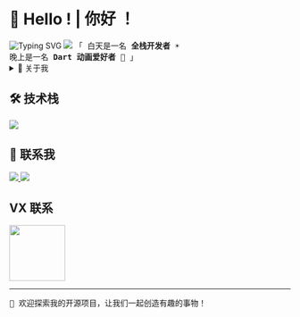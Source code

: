 <!-- @format -->

# 👋 Hello ! | 你好 ！

<img src="https://readme-typing-svg.demolab.com?font=Fira+Code&pause=1000&color=2196F3&random=false&width=435&lines=Full-Stack+Developer+%7C+%E5%85%A8%E6%A0%88%E5%BC%80%E5%8F%91;Dart+Animation+Enthusiast+%7C+%E5%8A%A8%E7%94%BB%E7%88%B1%E5%A5%BD%E8%80%85" alt="Typing SVG" />

<img src="https://komarev.com/ghpvc/?username=your-github-username&color=2196F3&style=flat-square">

<samp>
  「 白天是一名 <b>全栈开发者</b> ☀️ <br/>
  晚上是一名 <b>Dart 动画爱好者</b> 🌙 」
</samp>

<details>
<summary>🌈 关于我</summary>

- 🔨 热衷于构建令人兴奋的项目
- 🎯 专注于打造极致的用户体验
- 🛠️ 不断探索和创建可复用的组件
- 🎨 热爱动画和创意编程
- 🌱 永远保持学习，永远充满热情
- 🚀 相信技术改变世界的力量

</details>

## 🛠️ 技术栈

<img src="https://skillicons.dev/icons?i=java,go,ts,nodejs,dart,vue,flutter,react,css" />

## 🤝 联系我

<a href="mailto:ds19930803@gmail.com">
  <img src="https://img.shields.io/badge/Email-D14836?style=for-the-badge&logo=gmail&logoColor=white"/>
</a>
<a href="https://github.com/Dssssds">
  <img src="https://img.shields.io/badge/GitHub-100000?style=for-the-badge&logo=github&logoColor=white"/>
</a>

## VX 联系
<a href="https://github.com/Dssssds">
  <img style="width:100px;height:100px;" src="https://purcotton-omni.oss-cn-shenzhen.aliyuncs.com/omni/purcotton/lbh5/assets/image/WechatIMG627.jpg"/>
</a>

---

<samp>
  🎉 欢迎探索我的开源项目，让我们一起创造有趣的事物！
</samp>
